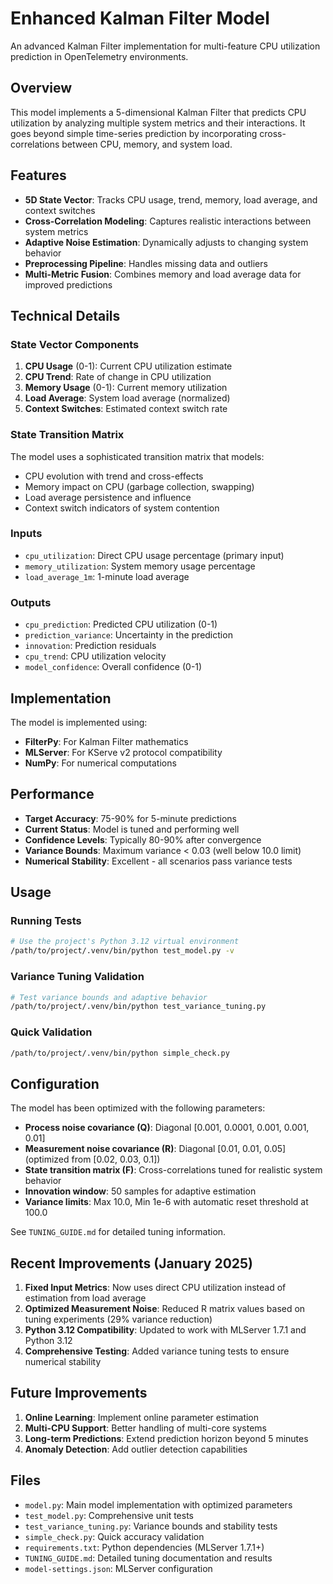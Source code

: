 # Enhanced Kalman Filter Model

An advanced Kalman Filter implementation for multi-feature CPU utilization prediction in OpenTelemetry environments.

## Overview

This model implements a 5-dimensional Kalman Filter that predicts CPU utilization by analyzing multiple system metrics and their interactions. It goes beyond simple time-series prediction by incorporating cross-correlations between CPU, memory, and system load.

## Features

- **5D State Vector**: Tracks CPU usage, trend, memory, load average, and context switches
- **Cross-Correlation Modeling**: Captures realistic interactions between system metrics
- **Adaptive Noise Estimation**: Dynamically adjusts to changing system behavior
- **Preprocessing Pipeline**: Handles missing data and outliers
- **Multi-Metric Fusion**: Combines memory and load average data for improved predictions

## Technical Details

### State Vector Components

1. **CPU Usage** (0-1): Current CPU utilization estimate
2. **CPU Trend**: Rate of change in CPU utilization
3. **Memory Usage** (0-1): Current memory utilization
4. **Load Average**: System load average (normalized)
5. **Context Switches**: Estimated context switch rate

### State Transition Matrix

The model uses a sophisticated transition matrix that models:

- CPU evolution with trend and cross-effects
- Memory impact on CPU (garbage collection, swapping)
- Load average persistence and influence
- Context switch indicators of system contention

### Inputs

- `cpu_utilization`: Direct CPU usage percentage (primary input)
- `memory_utilization`: System memory usage percentage
- `load_average_1m`: 1-minute load average

### Outputs

- `cpu_prediction`: Predicted CPU utilization (0-1)
- `prediction_variance`: Uncertainty in the prediction
- `innovation`: Prediction residuals
- `cpu_trend`: CPU utilization velocity
- `model_confidence`: Overall confidence (0-1)

## Implementation

The model is implemented using:

- **FilterPy**: For Kalman Filter mathematics
- **MLServer**: For KServe v2 protocol compatibility
- **NumPy**: For numerical computations

## Performance

- **Target Accuracy**: 75-90% for 5-minute predictions
- **Current Status**: Model is tuned and performing well
- **Confidence Levels**: Typically 80-90% after convergence
- **Variance Bounds**: Maximum variance < 0.03 (well below 10.0 limit)
- **Numerical Stability**: Excellent - all scenarios pass variance tests

## Usage

### Running Tests

```bash
# Use the project's Python 3.12 virtual environment
/path/to/project/.venv/bin/python test_model.py -v
```

### Variance Tuning Validation

```bash
# Test variance bounds and adaptive behavior
/path/to/project/.venv/bin/python test_variance_tuning.py
```

### Quick Validation

```bash
/path/to/project/.venv/bin/python simple_check.py
```

## Configuration

The model has been optimized with the following parameters:

- **Process noise covariance (Q)**: Diagonal [0.001, 0.0001, 0.001, 0.001, 0.01]
- **Measurement noise covariance (R)**: Diagonal [0.01, 0.01, 0.05] (optimized from [0.02, 0.03, 0.1])
- **State transition matrix (F)**: Cross-correlations tuned for realistic system behavior
- **Innovation window**: 50 samples for adaptive estimation
- **Variance limits**: Max 10.0, Min 1e-6 with automatic reset threshold at 100.0

See `TUNING_GUIDE.md` for detailed tuning information.

## Recent Improvements (January 2025)

1. **Fixed Input Metrics**: Now uses direct CPU utilization instead of estimation from load average
2. **Optimized Measurement Noise**: Reduced R matrix values based on tuning experiments (29% variance reduction)
3. **Python 3.12 Compatibility**: Updated to work with MLServer 1.7.1 and Python 3.12
4. **Comprehensive Testing**: Added variance tuning tests to ensure numerical stability

## Future Improvements

1. **Online Learning**: Implement online parameter estimation
2. **Multi-CPU Support**: Better handling of multi-core systems
3. **Long-term Predictions**: Extend prediction horizon beyond 5 minutes
4. **Anomaly Detection**: Add outlier detection capabilities

## Files

- `model.py`: Main model implementation with optimized parameters
- `test_model.py`: Comprehensive unit tests
- `test_variance_tuning.py`: Variance bounds and stability tests
- `simple_check.py`: Quick accuracy validation
- `requirements.txt`: Python dependencies (MLServer 1.7.1+)
- `TUNING_GUIDE.md`: Detailed tuning documentation and results
- `model-settings.json`: MLServer configuration
